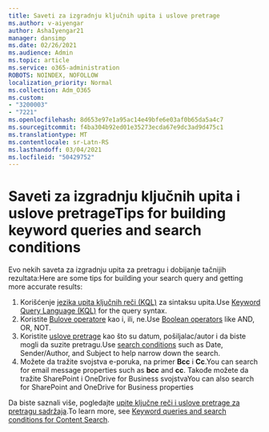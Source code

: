 ```yaml
---
title: Saveti za izgradnju ključnih upita i uslove pretrage
ms.author: v-aiyengar
author: AshaIyengar21
manager: dansimp
ms.date: 02/26/2021
ms.audience: Admin
ms.topic: article
ms.service: o365-administration
ROBOTS: NOINDEX, NOFOLLOW
localization_priority: Normal
ms.collection: Adm_O365
ms.custom:
- "3200003"
- "7221"
ms.openlocfilehash: 8d653e97e1a95ac14e49bfe6e03af0b65da5a4c7
ms.sourcegitcommit: f4ba304b92ed01e35273ecda67e9dc3ad9d475c1
ms.translationtype: MT
ms.contentlocale: sr-Latn-RS
ms.lasthandoff: 03/04/2021
ms.locfileid: "50429752"
---
```

# <a name="tips-for-building-keyword-queries-and-search-conditions"></a><span data-ttu-id="13e15-102">Saveti za izgradnju ključnih upita i uslove pretrage</span><span class="sxs-lookup"><span data-stu-id="13e15-102">Tips for building keyword queries and search conditions</span></span>

<span data-ttu-id="13e15-103">Evo nekih saveta za izgradnju upita za pretragu i dobijanje tačnijih rezultata:</span><span class="sxs-lookup"><span data-stu-id="13e15-103">Here are some tips for building your search query and getting more accurate results:</span></span>

1. <span data-ttu-id="13e15-104">Korišćenje [jezika upita ključnih reči (KQL)](https://go.microsoft.com/fwlink/?linkid=2101591) za sintaksu upita.</span><span class="sxs-lookup"><span data-stu-id="13e15-104">Use [Keyword Query Language (KQL)](https://go.microsoft.com/fwlink/?linkid=2101591) for the query syntax.</span></span>
1. <span data-ttu-id="13e15-105">Koristite [Bulove operatore](https://go.microsoft.com/fwlink/?linkid=2101592) kao i, ili, ne.</span><span class="sxs-lookup"><span data-stu-id="13e15-105">Use [Boolean operators](https://go.microsoft.com/fwlink/?linkid=2101592) like AND, OR, NOT.</span></span>
1. <span data-ttu-id="13e15-106">Koristite [uslove pretrage](https://go.microsoft.com/fwlink/?linkid=2102410) kao što su datum, pošiljalac/autor i da biste mogli da suzite pretragu.</span><span class="sxs-lookup"><span data-stu-id="13e15-106">Use [search conditions](https://go.microsoft.com/fwlink/?linkid=2102410) such as Date, Sender/Author, and Subject to help narrow down the search.</span></span>
1. <span data-ttu-id="13e15-107">Možete da tražite svojstva e-poruka, na primer **Bcc** i **Cc**.</span><span class="sxs-lookup"><span data-stu-id="13e15-107">You can search for email message properties such as **bcc** and **cc**.</span></span> <span data-ttu-id="13e15-108">Takođe možete da tražite SharePoint i OneDrive for Business svojstva</span><span class="sxs-lookup"><span data-stu-id="13e15-108">You can also search for SharePoint and OneDrive for Business properties</span></span>

<span data-ttu-id="13e15-109">Da biste saznali više, pogledajte [upite ključne reči i uslove pretrage za pretragu sadržaja](https://go.microsoft.com/fwlink/?linkid=2102411).</span><span class="sxs-lookup"><span data-stu-id="13e15-109">To learn more, see [Keyword queries and search conditions for Content Search](https://go.microsoft.com/fwlink/?linkid=2102411).</span></span>
